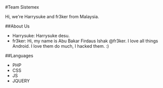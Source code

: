 #Team Sistemex

Hi, we're Harrysuke and fr3ker from Malaysia.

##About Us

- Harrysuke: Harrysuke desu. 
- fr3ker: Hi, my name is Abu Bakar Firdaus Ishak @fr3ker. I love all things Android. I love them do much, I hacked them. :)

##Languages
- PHP
- CSS
- JS
- JQUERY
